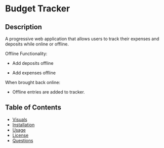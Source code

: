 # Budget Tracker 

## Description 
A progressive web application that allows users to track their expenses and deposits while online or offline. 

Offline Functionality:

  * Add deposits offline

  * Add expenses offline

When brought back online:

  * Offline entries are added to tracker.

## Table of Contents

* [Visuals](#visuals) 
* [Installation](#installation)
* [Usage](#usage)
* [License](#license)
* [Questions](#questions)

